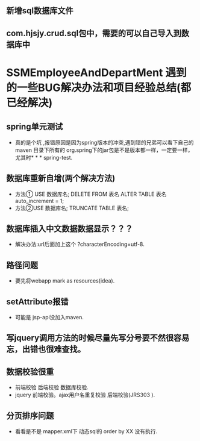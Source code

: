 ## 新增sql数据库文件 
com.hjsjy.crud.sql包中，需要的可以自己导入到数据库中
-----
# SSMEmployeeAndDepartMent 遇到的一些BUG解决办法和项目经验总结(都已经解决)
## spring单元测试
* 真的是个坑 ,报错原因是因为spring版本的冲突,遇到错的兄弟可以看下自己的maven 目录下所有的 org.spring下的jar包是不是版本都一样，一定要一样，尤其时* * * spring-test.

## 数据库重新自增(两个解决方法)
* 方法①   USE 数据库名; DELETE FROM 表名 ALTER TABLE 表名 auto_increment = 1;
* 方法②USE 数据库名; TRUNCATE TABLE 表名;

## 数据库插入中文数据数据显示？？？
* 解决办法:url后面加上这个 ?characterEncoding=utf-8.

## 路径问题 
* 要先将webapp mark as resources(idea).

## setAttribute报错
* 可能是 jsp-api没加入maven.

## 写jquery调用方法的时候尽量先写分号要不然很容易忘，出错也很难查找。

## 数据校验很重
* 前端校验 后端校验 数据库校验.
* jquery 前端校验。ajax用户名重复校验 后端校验(JRS303 ).

## 分页排序问题
* 看看是不是 mapper.xml下 动态sql的 order by XX 没有执行.


